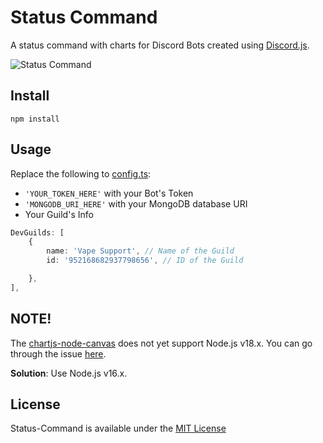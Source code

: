 # Status Command

A status command with charts for Discord Bots created using [Discord.js](https://discord.js.org).

![Status Command](https://user-images.githubusercontent.com/94821119/183292604-8d4c1a5d-a9d3-4bb5-b5f1-7b7b2e4d0b2a.png)

## Install

```
npm install
```

## Usage

Replace the following to [config.ts](src/config.ts):
- `'YOUR_TOKEN_HERE'` with your Bot's Token
- `'MONGODB_URI_HERE'` with your MongoDB database URI
- Your Guild's Info
```typescript
DevGuilds: [
    {
        name: 'Vape Support', // Name of the Guild
        id: '952168682937798656', // ID of the Guild

    },
],
```

## NOTE!

The [chartjs-node-canvas](https://github.com/SeanSobey/ChartjsNodeCanvas#node-js-version) does not yet support Node.js v18.x. You can go through the issue [here](https://github.com/SeanSobey/ChartjsNodeCanvas/issues/107#issuecomment-1140344190).

**Solution**: Use Node.js v16.x.

## License

Status-Command is available under the [MIT License](./LICENSE)
